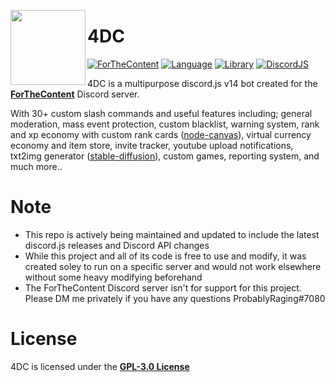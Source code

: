 <a href="https://discord.gg/forthecontent"><img width="120" height="120" align="left" style="float: left" src="https://i.imgur.com/Dc7fS2o.png"></a>
# 4DC

[![ForTheContent](https://img.shields.io/discord/820889004055855144?color=5865F2&logo=discord&logoColor=white&style=for-the-badge)](https://discord.gg/forthecontent)
[![Language](https://img.shields.io/github/languages/top/ProbablyRaging/CreatorBot?color=f0db4f&logoColor=white&style=for-the-badge)]()
[![Library](https://img.shields.io/badge/library-discord.js-5865f2?style=for-the-badge)](https://www.npmjs.com/package/discord.js)
[![DiscordJS](https://img.shields.io/npm/v/discord.js.svg?maxAge=3600&style=for-the-badge)](https://www.npmjs.com/package/discord.js)

4DC is a multipurpose discord.js v14 bot created for the <a href="https://discord.gg/forthecontent">**ForTheContent**</a> Discord server.

With 30+ custom slash commands and useful features including; general moderation, mass event protection, custom blacklist, warning system, rank and xp economy with custom rank cards ([node-canvas](https://github.com/Automattic/node-canvas)), virtual currency economy and item store, invite tracker, youtube upload notifications, txt2img generator ([stable-diffusion](https://github.com/CompVis/stable-diffusion)), custom games, reporting system, and much more..

# Note
- This repo is actively being maintained and updated to include the latest discord.js releases and Discord API changes
- While this project and all of its code is free to use and modify, it was created soley to run on a specific server and would not work elsewhere without some heavy modifying beforehand
- The ForTheContent Discord server isn't for support for this project. Please DM me privately if you have any questions ProbablyRaging#7080

# License
4DC is licensed under the **[GPL-3.0 License](./LICENSE)**